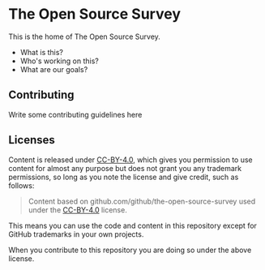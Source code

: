 # The Open Source Survey

This is the home of The Open Source Survey.

- What is this?
- Who's working on this?
- What are our goals?

## Contributing

Write some contributing guidelines here

## Licenses

Content is released under [CC-BY-4.0](https://creativecommons.org/licenses/by/4.0/), which gives you permission to use content for almost any purpose but does not grant you any trademark permissions, so long as you note the license and give credit, such as follows:

> Content based on github.com/github/the-open-source-survey used under the [CC-BY-4.0](https://creativecommons.org/licenses/by/4.0/) license.

This means you can use the code and content in this repository except for GitHub trademarks in your own projects.

When you contribute to this repository you are doing so under the above license.
